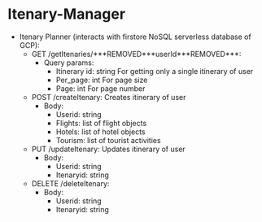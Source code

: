 # Itenary-Manager

<ul>
  <li>
Itenary Planner (interacts with firstore NoSQL serverless database of GCP):
    <ul>
<li>GET /getItenaries/***REMOVED***userId***REMOVED***:
  <ul>
<li>Query params:<ul>
<li>Itinerary id: string For getting only a single itinerary of user</li>
<li>Per_page: int For page size </li>
<li>Page: int For page number</li></ul></li></ul></li>
<li>POST /createItenary: Creates itinerary of user <ul>
<li>Body:<ul>
<li>Userid: string</li>
<li>Flights: list of flight objects</li>
<li>Hotels: list of hotel objects</li>
<li>Tourism: list of tourist activities</li></ul></li></ul></li>
<li>PUT /updateItenary: Updates itinerary of user
  <ul>
    <li>Body:<ul>
<li>Userid: string</li>
<li>Itenaryid: string</li>
    </ul></li></ul></li>
    <li>DELETE /deleteItenary:<ul>
<li>Body:<ul>
<li>Userid: string</li>
<li>Itenaryid: string</li>
</ul></li> </ul> </li> </ul></li>
</ul>

